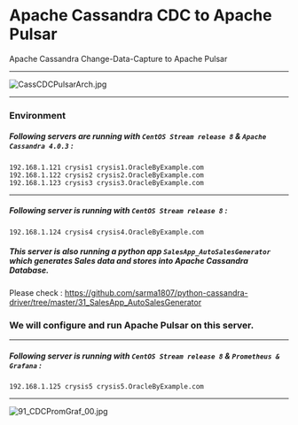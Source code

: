 # Apache Cassandra CDC to Apache Pulsar
Apache Cassandra Change-Data-Capture to Apache Pulsar

---

![CassCDCPulsarArch.jpg](https://github.com/sarma1807/Cassandra_CDC-to-Pulsar/blob/main/CassCDCPulsarArch.jpg)

---

### Environment

##### Following servers are running with ` CentOS Stream release 8 ` & ` Apache Cassandra 4.0.3 ` :
```
192.168.1.121 crysis1 crysis1.OracleByExample.com
192.168.1.122 crysis2 crysis2.OracleByExample.com
192.168.1.123 crysis3 crysis3.OracleByExample.com
```

---

##### Following server is running with ` CentOS Stream release 8 ` :
```
192.168.1.124 crysis4 crysis4.OracleByExample.com
```
##### This server is also running a python app ` SalesApp_AutoSalesGenerator ` which generates Sales data and stores into Apache Cassandra Database. 
Please check : https://github.com/sarma1807/python-cassandra-driver/tree/master/31_SalesApp_AutoSalesGenerator

### We will configure and run Apache Pulsar on this server.

---

##### Following server is running with ` CentOS Stream release 8 ` & ` Prometheus & Grafana ` :
```
192.168.1.125 crysis5 crysis5.OracleByExample.com
```

---

![91_CDCPromGraf_00.jpg](https://github.com/sarma1807/Cassandra_CDC-to-Pulsar/blob/main/91_CDCPromGraf_00.jpg)

<br><br>
